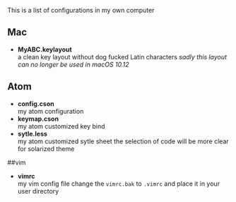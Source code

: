 This is a list of configurations in my own computer

## Mac

- **MyABC.keylayout** <br>
a clean key layout without dog fucked Latin characters
*sadly this layout can no longer be used in macOS 10.12*

## Atom

- **config.cson**<br>
my atom configuration
- **keymap.cson**<br>
my atom customized key bind
- **sytle.less**<br>
my atom customized sytle sheet
the selection of code will be more clear for solarized theme

##vim
- **vimrc**<br>
my vim config file
change the `vimrc.bak` to `.vimrc` and place it in your user directory
